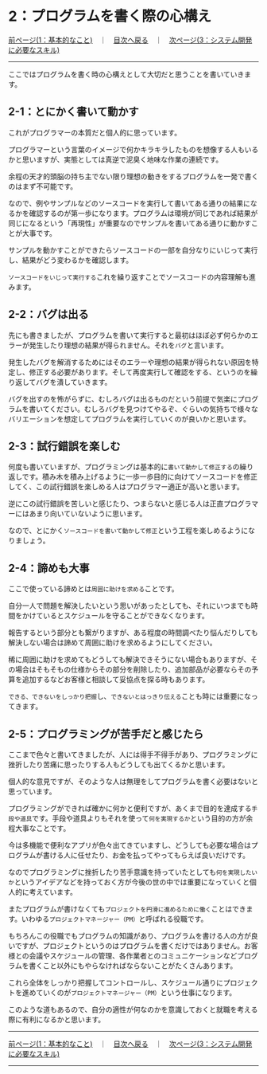 # 2：プログラムを書く際の心構え

[前ページ(1：基本的なこと)](./1-01.md)　｜　[目次へ戻る](./index.md)　｜　[次ページ(3：システム開発に必要なスキル)](./3-01.md)
- - -

ここではプログラムを書く時の心構えとして大切だと思うことを書いていきます。

## 2-1：とにかく書いて動かす

これがプログラマーの本質だと個人的に思っています。

プログラマーという言葉のイメージで何かキラキラしたものを想像する人もいるかと思いますが、実態としては真逆で泥臭く地味な作業の連続です。

余程の天才的頭脳の持ち主でない限り理想の動きをするプログラムを一発で書くのはまず不可能です。

なので、例やサンプルなどのソースコードを実行して書いてある通りの結果になるかを確認するのが第一歩になります。プログラムは環境が同じであれば結果が同じになるという「再現性」が重要なのでサンプルを書いてある通りに動かすことが大事です。

サンプルを動かすことができたらソースコードの一部を自分なりにいじって実行し、結果がどう変わるかを確認します。

`ソースコードをいじって実行する`これを繰り返すことでソースコードの内容理解も進みます。

## 2-2：バグは出る

先にも書きましたが、プログラムを書いて実行すると最初はほぼ必ず何らかのエラーが発生したり理想の結果が得られません。それを`バグ`と言います。

発生したバグを解消するためにはそのエラーや理想の結果が得られない原因を特定し、修正する必要があります。そして再度実行して確認をする、というのを繰り返してバグを潰していきます。

バグを出すのを怖がらずに、むしろバグは出るものだという前提で気楽にプログラムを書いてください。むしろバグを見つけてやるぞ、ぐらいの気持ちで様々なバリエーションを想定してプログラムを実行していくのが良いかと思います。

## 2-3：試行錯誤を楽しむ

何度も書いていますが、プログラミングは基本的に`書いて動かして修正する`の繰り返しです。積み木を積み上げるように一歩一歩目的に向けてソースコードを修正してく、この試行錯誤を楽しめる人はプログラマー適正が高いと思います。

逆にこの試行錯誤を苦しいと感じたり、つまらないと感じる人は正直プログラマーにはあまり向いていないように思います。

なので、とにかく`ソースコードを書いて動かして修正`という工程を楽しめるようになりましょう。

## 2-4：諦めも大事

ここで使っている諦めとは`周囲に助けを求める`ことです。

自分一人で問題を解決したいという思いがあったとしても、それにいつまでも時間をかけているとスケジュールを守ることができなくなります。

報告するという部分とも繋がりますが、ある程度の時間調べたり悩んだりしても解決しない場合は諦めて周囲に助けを求めるようにしてください。

稀に周囲に助けを求めてもどうしても解決できそうにない場合もありますが、その場合はそもそもの仕様からその部分を削除したり、追加部品が必要ならその予算を追加するなどお客様と相談して妥協点を探る時もあります。

`できる、できないをしっかり把握`し、`できないとはっきり伝える`ことも時には重要になってきます。

## 2-5：プログラミングが苦手だと感じたら

ここまで色々と書いてきましたが、人には得手不得手があり、プログラミングに挫折したり苦痛に思ったりする人もどうしても出てくるかと思います。

個人的な意見ですが、そのような人は無理をしてプログラムを書く必要はないと思っています。

プログラミングができれば確かに何かと便利ですが、あくまで目的を達成する`手段や道具`です。手段や道具よりもそれを使って`何を実現するか`という目的の方が余程大事なことです。

今は多機能で便利なアプリが色々出てきていますし、どうしても必要な場合はプログラムが書ける人に任せたり、お金を払ってやってもらえば良いだけです。

なのでプログラミングに挫折したり苦手意識を持っていたとしても`何を実現したいか`というアイデアなどを持っておく方が今後の世の中では重要になっていくと個人的に考えています。

またプログラムが書けなくても`プロジェクトを円滑に進めるために働く`ことはできます。いわゆる`プロジェクトマネージャー（PM）`と呼ばれる役職です。

もちろんこの役職でもプログラムの知識があり、プログラムを書ける人の方が良いですが、プロジェクトというのはプログラムを書くだけではありません。お客様との会議やスケジュールの管理、各作業者とのコミュニケーションなどプログラムを書くこと以外にもやらなければならないことがたくさんあります。

これら全体をしっかり把握してコントロールし、スケジュール通りにプロジェクトを進めていくのが`プロジェクトマネージャー（PM）`という仕事になります。

このような道もあるので、自分の適性が何なのかを意識しておくと就職を考える際に有利になるかと思います。

- - -
[前ページ(1：基本的なこと)](./1-01.md)　｜　[目次へ戻る](./index.md)　｜　[次ページ(3：システム開発に必要なスキル)](./3-01.md)
- - -